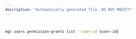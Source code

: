 ```yaml
---
description: "Automatically generated file. DO NOT MODIFY"
---
```


```bash


mgc users permission-grants list --user-id {user-id}

```